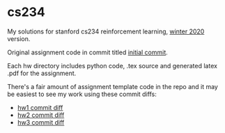 # cs234

My solutions for stanford cs234 reinforcement learning, [winter 2020](https://web.stanford.edu/class/cs234/CS234Win2020/index.html) version.

Original assignment code in commit titled [initial commit](https://github.com/jonsondag/cs234/commit/323e072ef95c9c62d21b150c9fc6bd5ec875e052).

Each hw directory includes python code, .tex source and generated latex .pdf for the assignment.

There's a fair amount of assignment template code in the repo and it may be easiest to see my work using these commit diffs:
* [hw1 commit diff](https://github.com/jonsondag/cs234/commit/93c1c2eb7090c2d956cc3af575f627783ef5a9c7)
* [hw2 commit diff](https://github.com/jonsondag/cs234/commit/ec6c1499071140a8e72a3f3105c93c51a66802b3)
* [hw3 commit diff](https://github.com/jonsondag/cs234/commit/53f3b193e1ac9097d38fae45bca685905a204127)
